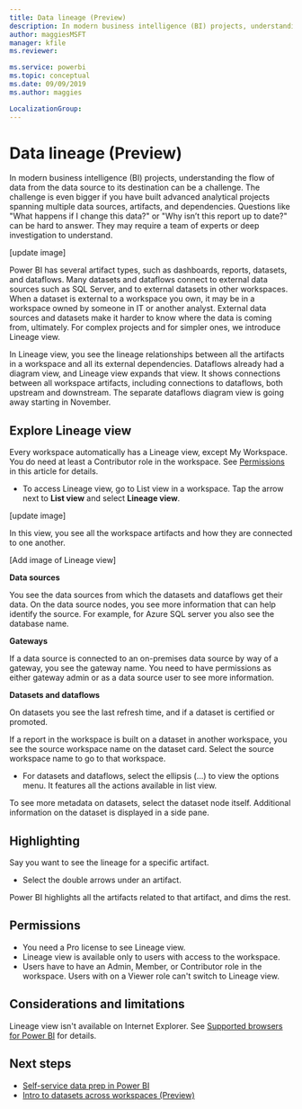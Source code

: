 ```yaml
---
title: Data lineage (Preview)
description: In modern business intelligence (BI) projects, understanding the flow of data from the data source to its destination is a key challenge for many customers.
author: maggiesMSFT
manager: kfile
ms.reviewer: 

ms.service: powerbi
ms.topic: conceptual
ms.date: 09/09/2019
ms.author: maggies

LocalizationGroup: 
---
```

# Data lineage (Preview)
In modern business intelligence (BI) projects, understanding the flow of data from the data source to its destination can be a challenge. The challenge is even bigger if you have built advanced analytical projects spanning multiple data sources, artifacts, and dependencies.  Questions like "What happens if I change this data?" or "Why isn’t this report up to date?" can be hard to answer. They may require a team of experts or deep investigation to understand.

[update image]
 
Power BI has several artifact types, such as dashboards, reports, datasets, and dataflows. Many datasets and dataflows connect to external data sources such as SQL Server, and to external datasets in other workspaces. When a dataset is external to a workspace you own, it may be in a workspace owned by someone in IT or another analyst. External data sources and datasets make it harder to know where the data is coming from, ultimately. For complex projects and for simpler ones, we introduce Lineage view. 

In Lineage view, you see the lineage relationships between all the artifacts in a workspace and all its external dependencies. Dataflows already had a diagram view, and Lineage view expands that view. It shows connections between all workspace artifacts, including connections to dataflows, both upstream and downstream. The separate dataflows diagram view is going away starting in November.

## Explore Lineage view

Every workspace automatically has a Lineage view, except My Workspace. You do need at least a Contributor role in the workspace. See [Permissions](#permissions) in this article for details. 

- To access Lineage view, go to List view in a workspace. Tap the arrow next to **List view** and select **Lineage view**.

[update image]

In this view, you see all the workspace artifacts and how they are connected to one another.

[Add image of Lineage view]

**Data sources**

You see the data sources from which the datasets and dataflows get their data. On the data source nodes, you see more information that can help identify the source. For example, for Azure SQL server you also see the database name.
 
**Gateways**

If a data source is connected to an on-premises data source by way of a gateway, you see the gateway name. You need to have permissions as either gateway admin or as a data source user to see more information.

**Datasets and dataflows**
 
On datasets you see the last refresh time, and if a dataset is certified or promoted.
 
If a report in the workspace is built on a dataset in another workspace, you see the source workspace name on the dataset card. Select the source workspace name to go to that workspace.
 
- For datasets and dataflows, select the ellipsis (...) to view the options menu. It features all the actions available in list view.
  
To see more metadata on datasets, select the dataset node itself. Additional information on the dataset is displayed in a side pane.
 
## Highlighting 

Say you want to see the lineage for a specific artifact.

- Select the double arrows under an artifact.

Power BI highlights all the artifacts related to that artifact, and dims the rest. 


## Permissions

- You need a Pro license to see Lineage view.
- Lineage view is available only to users with access to the workspace.
- Users have to have an Admin, Member, or Contributor role in the workspace. Users with on a Viewer role can't switch to Lineage view.

## Considerations and limitations

Lineage view isn't available on Internet Explorer. See [Supported browsers for Power BI](consumer/end-user-browsers.md) for details.

## Next steps

- [Self-service data prep in Power BI](service-dataflows-overview.md)
- [Intro to datasets across workspaces (Preview)](service-datasets-across-workspaces.md)
